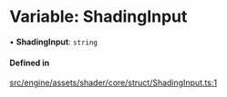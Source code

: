 # Variable: ShadingInput

• **ShadingInput**: `string`

#### Defined in

[src/engine/assets/shader/core/struct/ShadingInput.ts:1](https://github.com/Orillusion/orillusion/blob/main/src/engine/assets/shader/core/struct/ShadingInput.ts#L1)
